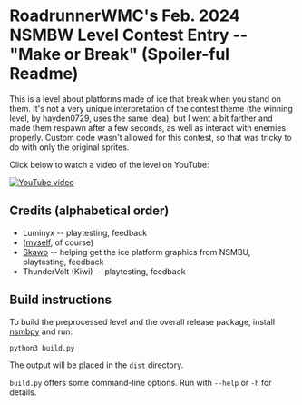 # RoadrunnerWMC's Feb. 2024 NSMBW Level Contest Entry -- "Make or Break" (Spoiler-ful Readme)

This is a level about platforms made of ice that break when you stand on them. It's not a very unique interpretation of the contest theme (the winning level, by hayden0729, uses the same idea), but I went a bit farther and made them respawn after a few seconds, as well as interact with enemies properly. Custom code wasn't allowed for this contest, so that was tricky to do with only the original sprites.

Click below to watch a video of the level on YouTube:

[![YouTube video](https://img.youtube.com/vi/TctbpsnyMBY/0.jpg)](https://www.youtube.com/watch?v=TctbpsnyMBY)

## Credits (alphabetical order)

* Luminyx -- playtesting, feedback
* ([myself](https://github.com/RoadrunnerWMC), of course)
* [Skawo](https://www.youtube.com/c/Skawo) -- helping get the ice platform graphics from NSMBU, playtesting, feedback
* ThunderVolt (Kiwi) -- playtesting, feedback

## Build instructions

To build the preprocessed level and the overall release package, install [nsmbpy](https://github.com/RoadrunnerWMC/nsmbpy) and run:

    python3 build.py

The output will be placed in the `dist` directory.

`build.py` offers some command-line options. Run with `--help` or `-h` for details.
